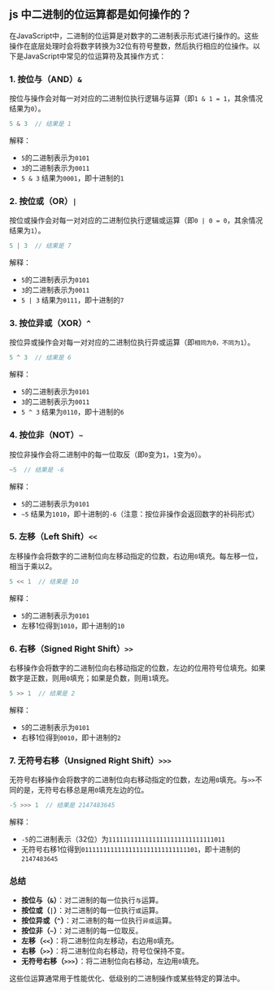 ## js 中二进制的位运算都是如何操作的？

在JavaScript中，二进制的位运算是对数字的二进制表示形式进行操作的。这些操作在底层处理时会将数字转换为32位有符号整数，然后执行相应的位操作。以下是JavaScript中常见的位运算符及其操作方式：

### 1. **按位与（AND）`&`**
按位与操作会对每一对对应的二进制位执行逻辑与运算（即`1 & 1 = 1`，其余情况结果为`0`）。

```javascript
5 & 3  // 结果是 1
```

解释：
- `5`的二进制表示为`0101`
- `3`的二进制表示为`0011`
- `5 & 3` 结果为`0001`，即十进制的`1`

### 2. **按位或（OR）`|`**
按位或操作会对每一对对应的二进制位执行逻辑或运算（即`0 | 0 = 0`，其余情况结果为`1`）。

```javascript
5 | 3  // 结果是 7
```

解释：
- `5`的二进制表示为`0101`
- `3`的二进制表示为`0011`
- `5 | 3` 结果为`0111`，即十进制的`7`

### 3. **按位异或（XOR）`^`**
按位异或操作会对每一对对应的二进制位执行异或运算（即`相同为0，不同为1`）。

```javascript
5 ^ 3  // 结果是 6
```

解释：
- `5`的二进制表示为`0101`
- `3`的二进制表示为`0011`
- `5 ^ 3` 结果为`0110`，即十进制的`6`

### 4. **按位非（NOT）`~`**
按位非操作会将二进制中的每一位取反（即`0`变为`1`，`1`变为`0`）。

```javascript
~5  // 结果是 -6
```

解释：
- `5`的二进制表示为`0101`
- `~5` 结果为`1010`，即十进制的`-6`（注意：按位非操作会返回数字的补码形式）

### 5. **左移（Left Shift）`<<`**
左移操作会将数字的二进制位向左移动指定的位数，右边用`0`填充。每左移一位，相当于乘以2。

```javascript
5 << 1  // 结果是 10
```

解释：
- `5`的二进制表示为`0101`
- 左移1位得到`1010`，即十进制的`10`

### 6. **右移（Signed Right Shift）`>>`**
右移操作会将数字的二进制位向右移动指定的位数，左边的位用符号位填充。如果数字是正数，则用`0`填充；如果是负数，则用`1`填充。

```javascript
5 >> 1  // 结果是 2
```

解释：
- `5`的二进制表示为`0101`
- 右移1位得到`0010`，即十进制的`2`

### 7. **无符号右移（Unsigned Right Shift）`>>>`**
无符号右移操作会将数字的二进制位向右移动指定的位数，左边用`0`填充。与`>>`不同的是，无符号右移总是用`0`填充左边的位。

```javascript
-5 >>> 1  // 结果是 2147483645
```

解释：
- `-5`的二进制表示（32位）为`11111111111111111111111111111011`
- 无符号右移1位得到`01111111111111111111111111111101`，即十进制的`2147483645`

### 总结

- **按位与（`&`）**：对二进制的每一位执行`与`运算。
- **按位或（`|`）**：对二进制的每一位执行`或`运算。
- **按位异或（`^`）**：对二进制的每一位执行`异或`运算。
- **按位非（`~`）**：对二进制的每一位取反。
- **左移（`<<`）**：将二进制位向左移动，右边用`0`填充。
- **右移（`>>`）**：将二进制位向右移动，符号位保持不变。
- **无符号右移（`>>>`）**：将二进制位向右移动，左边用`0`填充。

这些位运算通常用于性能优化、低级别的二进制操作或某些特定的算法中。